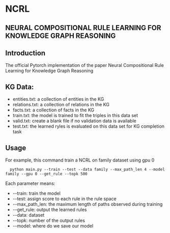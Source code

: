 # NCRL
## NEURAL COMPOSITIONAL RULE LEARNING FOR KNOWLEDGE GRAPH REASONING
## Introduction
The official Pytorch implementation of the paper Neural Compositional Rule Learning for Knowledge Graph Reasoning

## KG Data:
* entities.txt: a collection of entities in the KG
* relations.txt: a collection of relations in the KG
* facts.txt: a collection of facts in the KG 
* train.txt: the model is trained to fit the triples in this data set
* valid.txt: create a blank file if no validation data is available
* test.txt: the learned ryles is evaluated on this data set for KG completion task

## Usage
For example, this command train a NCRL on family dataset using gpu 0
```
  python main.py --train --test --data family --max_path_len 4 --model family --gpu 0 --get_rule --topk 500
```
Each parameter means:
* --train: train the model
* --test: assign score to each rule in the rule space
* --max_path_len: the maximum length of paths observed during training
* --get_rule: output the learned rules
* --data: dataset
* --topk: number of the output rules
* --model: where do we save our model
